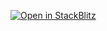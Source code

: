 [![Open in StackBlitz](https://developer.stackblitz.com/img/open_in_stackblitz.svg)](https://stackblitz.com/github/baitando/dhbw-web/tree/master/01e_javascript/uebung-2/result?file=index.html&terminal=stackblitz&title=L%C3%B6sungsbeispiel%202%20Modul%201e%20%28Javascript%29)
